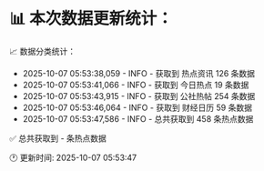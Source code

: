 📊 本次数据更新统计：
==========================

📈 数据分类统计：
- 2025-10-07 05:53:38,059 - INFO - 获取到 热点资讯 126 条数据
- 2025-10-07 05:53:41,066 - INFO - 获取到 今日热点 19 条数据
- 2025-10-07 05:53:43,915 - INFO - 获取到 公社热帖 254 条数据
- 2025-10-07 05:53:46,064 - INFO - 获取到 财经日历 59 条数据
- 2025-10-07 05:53:47,586 - INFO - 总共获取到 458 条热点数据

✅ 总共获取到 - 条热点数据

🕐 更新时间: 2025-10-07 05:53:47
